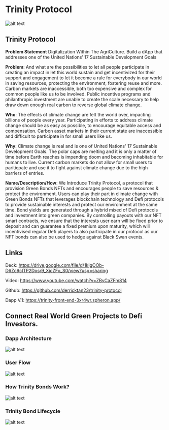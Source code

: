 
 # Trinity Protocol

![alt text](https://user-images.githubusercontent.com/108317502/180596814-2f1b47de-224e-4f53-8d70-dacd57c9805a.png)

 ##  Trinity Protocol 
**Problem Statement** Digitalization Within The AgriCulture. Build a dApp that addresses one of the United Nations’ 17 Sustainable Development Goals

**Problem**: And what are the possibilities to let all people participate in creating an impact in let this world sustain and get incentivized for their support and engagement to let it become a rule for everybody in our world in saving resources, protecting the environment, fostering reuse and more. Carbon markets are inaccessible, both too expensive and complex for common people like us to be involved. Public incentive programs and philanthropic investment are unable to create the scale necessary to help draw down enough real carbon to reverse global climate change.

**Who**: The effects of climate change are felt the world over, impacting billions of people every year. Participating in efforts to address climate change should be as easy as possible, to encourage equitable access and compensation. Carbon asset markets in their current state are inaccessible and difficult to participate in for small users like us.

**Why**: Climate change is real and is one of United Nations' 17 Sustainable Development Goals. The polar caps are melting and it is only a matter of time before Earth reaches is impending doom and becoming inhabitable for humans to live. Current carbon markets do not allow for small users to pariticpate and use it to fight against climate change due to the high barriers of entries.

**Name/Description/How**: We Introduce Trinity Protocol, a protocol that provision Green Bonds NFTs and encourages people to save resources & protect the environment. Users can play their part in climate change with Green Bonds NFTs that leverages blockchain technology and Defi protocols to provide sustainable interests and protect our environment at the same time. Bond yields are generated through a hybrid mixed of Defi protocols and investment into green companies. By controlling payouts with our NFT smart contracts, we ensure that the interests user earn will be fixed prior to deposit and can guarantee a fixed premium upon maturity, which will incentivised regular Defi players to also participate in our protocol as our NFT bonds can also be used to hedge against Black Swan events.

## Links
Deck:  https://drive.google.com/file/d/1kIgOOb-D6Zc9clTP2Dosr9_XjcZFo_S0/view?usp=sharing

Video:  https://www.youtube.com/watch?v=ZByCaZFm814

Github:  https://github.com/derricktan23/trinity-protocol

Dapp V.1: https://trinity-front-end-3xr4wr.spheron.app/

## Connect Real World Green Projects to Defi Investors.
### Dapp Architecture
![alt text](https://user-images.githubusercontent.com/108317502/180595305-de19a63c-c2b0-4df0-a510-fbb357b8ca14.png)
 
### User Flow
![alt text](https://user-images.githubusercontent.com/108317502/180595308-884050bc-8d9d-4d9c-86c2-a01e0647dea8.png)

### How Trinity Bonds Work?
![alt text](https://user-images.githubusercontent.com/108317502/180595310-3e53bed6-1c94-4463-8c8c-d26a3b65145b.png)

### Trinity Bond Lifecycle
![alt text](https://user-images.githubusercontent.com/108317502/180595312-17664a2f-2e5f-4a42-9803-75a7c5bac108.png)
